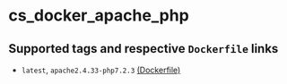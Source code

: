 cs_docker_apache_php
====================

## Supported tags and respective `Dockerfile` links
- `latest`, `apache2.4.33-php7.2.3`
  [(Dockerfile)][101]

[101]: https://github.com/catalyst-system-inc/cs_docker_apache_php/blob/master/Dockerfile
